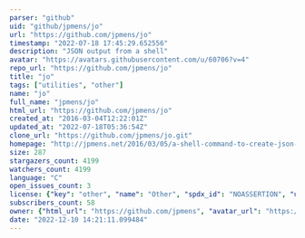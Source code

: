 ```yaml
---
parser: "github"
uid: "github/jpmens/jo"
url: "https://github.com/jpmens/jo"
timestamp: "2022-07-18 17:45:29.652556"
description: "JSON output from a shell"
avatar: "https://avatars.githubusercontent.com/u/60706?v=4"
repo_url: "https://github.com/jpmens/jo"
title: "jo"
tags: ["utilities", "other"]
name: "jo"
full_name: "jpmens/jo"
html_url: "https://github.com/jpmens/jo"
created_at: "2016-03-04T12:22:01Z"
updated_at: "2022-07-18T05:36:54Z"
clone_url: "https://github.com/jpmens/jo.git"
homepage: "http://jpmens.net/2016/03/05/a-shell-command-to-create-json-jo/"
size: 287
stargazers_count: 4199
watchers_count: 4199
language: "C"
open_issues_count: 3
license: {"key": "other", "name": "Other", "spdx_id": "NOASSERTION", "url": null, "node_id": "MDc6TGljZW5zZTA="}
subscribers_count: 58
owner: {"html_url": "https://github.com/jpmens", "avatar_url": "https://avatars.githubusercontent.com/u/60706?v=4", "login": "jpmens", "type": "User"}
date: "2022-12-10 14:21:11.099484"
---
```


